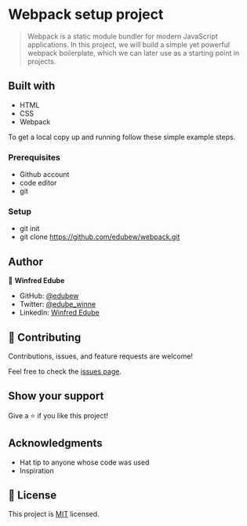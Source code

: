 # Webpack setup project

> Webpack is a static module bundler for modern JavaScript applications. In this project, we will build a simple yet powerful webpack boilerplate, which we can later use as a starting point in projects.

## Built with
- HTML
- CSS
- Webpack

To get a local copy up and running follow these simple example steps.

### Prerequisites

- Github account
- code editor
- git


### Setup

- git init
- git clone https://github.com/edubew/webpack.git





## Author

👤 **Winfred Edube**

- GitHub: [@edubew](https://github.com/edubew)
- Twitter: [@edube_winne](https://twitter.com/edube_winne)
- LinkedIn: [Winfred Edube](https://www.linkedin.com/in/winfred-edube-9820a422a/)




## 🤝 Contributing

Contributions, issues, and feature requests are welcome!

Feel free to check the [issues page](https://github.com/edubew/Capstone_project1/issues).



## Show your support

Give a ⭐️ if you like this project!

## Acknowledgments

- Hat tip to anyone whose code was used
- Inspiration



## 📝 License

This project is [MIT](./MIT.md) licensed.
